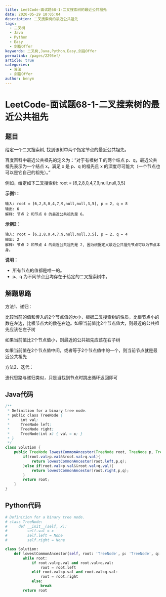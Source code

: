```yaml
---
title: LeetCode-面试题68-1-二叉搜索树的最近公共祖先
date: 2020-05-29 10:05:04
description: 二叉搜索树的最近公共祖先
tags: 
  - 二叉树
  - Java
  - Python
  - Easy
  - 剑指Offer
keywords: 二叉树,Java,Python,Easy,剑指Offer
permalink: /pages/2295ef/
article: true
categories: 
  - 算法
  - 剑指Offer
author: benym
---
```


# LeetCode-面试题68-1-二叉搜索树的最近公共祖先

## 题目

给定一个二叉搜索树, 找到该树中两个指定节点的最近公共祖先。

百度百科中最近公共祖先的定义为：“对于有根树 T 的两个结点 p、q，最近公共祖先表示为一个结点 x，满足 x 是 p、q 的祖先且 x 的深度尽可能大（一个节点也可以是它自己的祖先）。”

例如，给定如下二叉搜索树:  root = [6,2,8,0,4,7,9,null,null,3,5]

**示例1：**

```
输入: root = [6,2,8,0,4,7,9,null,null,3,5], p = 2, q = 8
输出: 6 
解释: 节点 2 和节点 8 的最近公共祖先是 6。
```

**示例2：**

```
输入: root = [6,2,8,0,4,7,9,null,null,3,5], p = 2, q = 4
输出: 2
解释: 节点 2 和节点 4 的最近公共祖先是 2, 因为根据定义最近公共祖先节点可以为节点本身。
```

**说明：**

- 所有节点的值都是唯一的。
- p、q 为不同节点且均存在于给定的二叉搜索树中。

## 解题思路

方法1、递归：

比较当前的值和传入的2个节点值的大小，根据二叉搜索树的性质，比根节点小的数在左边，比根节点大的数在右边。如果当前值比2个节点值大，则最近的公共祖先应该在左子树

如果当前值比2个节点值小，则最近的公共祖先应该在右子树

如果当前值在2个节点值中间，或者等于2个节点值中的一个，则当前节点就是最近公共祖先

方法2、迭代：

迭代思路与递归类似，只是当找到节点时跳出循环返回即可

## Java代码

```java
/**
 * Definition for a binary tree node.
 * public class TreeNode {
 *     int val;
 *     TreeNode left;
 *     TreeNode right;
 *     TreeNode(int x) { val = x; }
 * }
 */
class Solution {
    public TreeNode lowestCommonAncestor(TreeNode root, TreeNode p, TreeNode q) {
        if(root.val>p.val&&root.val>q.val){
            return lowestCommonAncestor(root.left,p,q);
        }else if(root.val<p.val&&root.val<q.val){
            return lowestCommonAncestor(root.right,p,q);
        }
        return root;
    }
}
```

## Python代码

```python
# Definition for a binary tree node.
# class TreeNode:
#     def __init__(self, x):
#         self.val = x
#         self.left = None
#         self.right = None

class Solution:
    def lowestCommonAncestor(self, root: 'TreeNode', p: 'TreeNode', q: 'TreeNode') -> 'TreeNode':
        while root:
            if root.val>p.val and root.val>q.val:
                root = root.left
            elif root.val<p.val and root.val<q.val:
                root = root.right
            else:
                break
        return root
```

